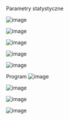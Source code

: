 Parametry statystyczne

![image](https://github.com/Kuba1618/StatisticsInIT/assets/59400834/f48a4faa-a59f-4140-a640-4521973e9044)

![image](https://github.com/Kuba1618/StatisticsInIT/assets/59400834/8b724795-1028-435e-970a-4ab7a1acff7b)

![image](https://github.com/Kuba1618/StatisticsInIT/assets/59400834/a22a74e7-76d3-4582-b6f8-246db49b3d47)

![image](https://github.com/Kuba1618/StatisticsInIT/assets/59400834/d5d4b6d2-e514-4aca-900b-37fce9eae7f4)

![image](https://github.com/Kuba1618/StatisticsInIT/assets/59400834/5614766f-42c1-4744-ad7d-1d13895f3f07)

Program
![image](https://github.com/Kuba1618/StatisticsInIT/assets/59400834/61c234b0-2d08-464c-9a70-8aa22f942b12)

![image](https://github.com/Kuba1618/StatisticsInIT/assets/59400834/c33ab190-8f6a-439f-abb6-128074c119f0)

![image](https://github.com/Kuba1618/StatisticsInIT/assets/59400834/6f6ce19d-2d52-494e-9f3e-fe51dea69ca7)

![image](https://github.com/Kuba1618/StatisticsInIT/assets/59400834/afa5e966-d7fd-42f9-ad22-86fc57d9e0c9)

